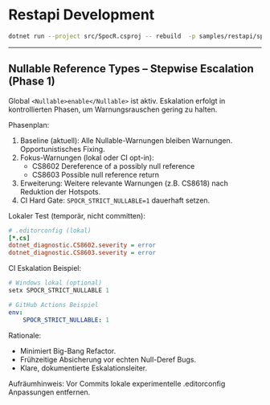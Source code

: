 # Restapi Development

```bash
dotnet run --project src/SpocR.csproj -- rebuild  -p samples/restapi/spocr.json --no-auto-update
```

---

## Nullable Reference Types – Stepwise Escalation (Phase 1)

Global `<Nullable>enable</Nullable>` ist aktiv. Eskalation erfolgt in kontrollierten Phasen, um Warnungsrauschen gering zu halten.

Phasenplan:

1. Baseline (aktuell): Alle Nullable-Warnungen bleiben Warnungen. Opportunistisches Fixing.
2. Fokus-Warnungen (lokal oder CI opt-in):
   - CS8602 Dereference of a possibly null reference
   - CS8603 Possible null reference return
3. Erweiterung: Weitere relevante Warnungen (z.B. CS8618) nach Reduktion der Hotspots.
4. CI Hard Gate: `SPOCR_STRICT_NULLABLE=1` dauerhaft setzen.

Lokaler Test (temporär, nicht committen):

```ini
# .editorconfig (lokal)
[*.cs]
dotnet_diagnostic.CS8602.severity = error
dotnet_diagnostic.CS8603.severity = error
```

CI Eskalation Beispiel:

```powershell
# Windows lokal (optional)
setx SPOCR_STRICT_NULLABLE 1
```

```yaml
# GitHub Actions Beispiel
env:
	SPOCR_STRICT_NULLABLE: 1
```

Rationale:

- Minimiert Big-Bang Refactor.
- Frühzeitige Absicherung vor echten Null-Deref Bugs.
- Klare, dokumentierte Eskalationsleiter.

Aufräumhinweis: Vor Commits lokale experimentelle .editorconfig Anpassungen entfernen.
